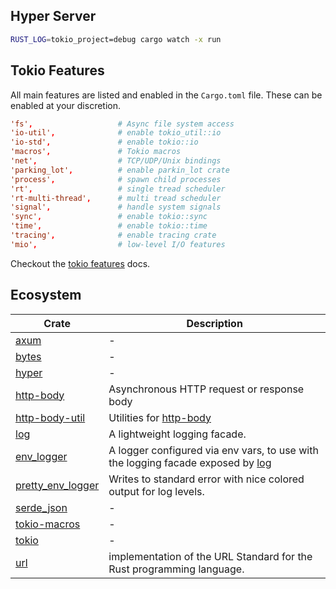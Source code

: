## Hyper Server

```sh
RUST_LOG=tokio_project=debug cargo watch -x run
```

## Tokio Features

All main features are listed and enabled in the `Cargo.toml` file. These can be enabled at your
discretion.

```toml
'fs',                   # Async file system access
'io-util',              # enable tokio_util::io
'io-std',               # enable tokio::io
'macros',               # Tokio macros
'net',                  # TCP/UDP/Unix bindings
'parking_lot',          # enable parkin_lot crate
'process',              # spawn child processes
'rt',                   # single tread scheduler
'rt-multi-thread',      # multi tread scheduler
'signal',               # handle system signals
'sync',                 # enable tokio::sync
'time',                 # enable tokio::time
'tracing',              # enable tracing crate
'mio',                  # low-level I/O features
```

Checkout the [tokio features] docs.

[tokio features]: https://docs.rs/crate/tokio/latest/features

## Ecosystem

| Crate               | Description                                                                       |
| ------------------- | --------------------------------------------------------------------------------- |
| [axum]              | -                                                                                 |
| [bytes]             | -                                                                                 |
| [hyper]             | -                                                                                 |
| [http-body]         | Asynchronous HTTP request or response body                                        |
| [http-body-util]    | Utilities for [http-body]                                                         |
| [log]               | A lightweight logging facade.                                                     |
| [env_logger]        | A logger configured via env vars, to use with the logging facade exposed by [log] |
| [pretty_env_logger] | Writes to standard error with nice colored output for log levels.                 |
| [serde_json]        | -                                                                                 |
| [tokio-macros]      | -                                                                                 |
| [tokio]             | -                                                                                 |
| [url]               | implementation of the URL Standard for the Rust programming language.             |

[hyper]: https://docs.rs/hyper
[http-body-util]: https://docs.rs/http-body-util
[bytes]: https://docs.rs/bytes
[tokio]: https://docs.rs/tokio
[axum]: https://docs.rs/axum
[log]: https://docs.rs/log
[env_logger]: https://docs.rs/env_logger
[pretty_env_logger]: https://docs.rs/pretty_env_logger
[tokio-macros]: https://docs.rs/tokio-macros
[http-body]: https://docs.rs/http-body
[url]: https://docs.rs/url
[serde_json]: https://docs.rs/serde_json
